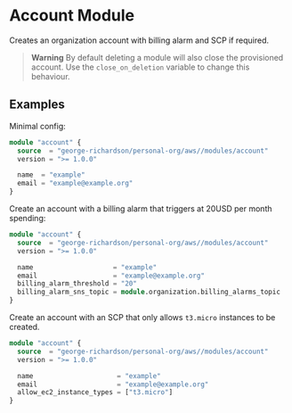 # Account Module

Creates an organization account with billing alarm and SCP if required. 

> **Warning**
> By default deleting a module will also close the provisioned account. Use the `close_on_deletion` variable to change this behaviour. 

## Examples

Minimal config: 

```terraform
module "account" {
  source  = "george-richardson/personal-org/aws//modules/account"
  version = ">= 1.0.0"

  name  = "example"
  email = "example@example.org"
}
```

Create an account with a billing alarm that triggers at 20USD per month spending:

```terraform
module "account" {
  source  = "george-richardson/personal-org/aws//modules/account"
  version = ">= 1.0.0"

  name                    = "example"
  email                   = "example@example.org"
  billing_alarm_threshold = "20"
  billing_alarm_sns_topic = module.organization.billing_alarms_topic
}
```

Create an account with an SCP that only allows `t3.micro` instances to be created.

```terraform
module "account" {
  source  = "george-richardson/personal-org/aws//modules/account"
  version = ">= 1.0.0"

  name                     = "example"
  email                    = "example@example.org"
  allow_ec2_instance_types = ["t3.micro"]
}
```
